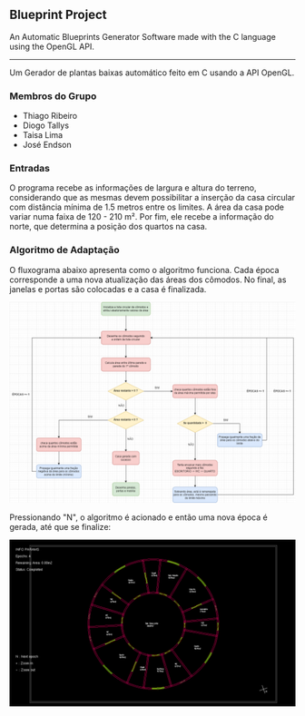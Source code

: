 ## Blueprint Project

An Automatic Blueprints Generator Software made with the C language using the OpenGL API.

<hr>

Um Gerador de plantas baixas automático feito em C usando a API OpenGL.

### Membros do Grupo

- Thiago Ribeiro
- Diogo Tallys
- Taisa Lima
- José Endson

### Entradas

O programa recebe as informações de largura e altura do terreno, considerando que
as mesmas devem possibilitar a inserção da casa circular com distância mínima de 1.5 
metros entre os limites. A área da casa pode variar numa faixa de 120 - 210 m².
Por fim, ele recebe a informação do norte, que determina a posição dos quartos na casa.

### Algoritmo de Adaptação

O fluxograma abaixo apresenta como o algoritmo funciona. Cada época corresponde a uma nova
atualização das áreas dos cômodos. No final, as janelas e portas são colocadas e a casa é
finalizada.

![fluxograma](img/fluxo-algoritmo.png)

Pressionando "N", o algoritmo é acionado e então uma nova época é gerada, até que se finalize:

![programa](img/projeto.png)


